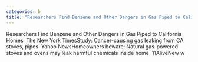 ```yaml
---
categories: b
title: "Researchers Find Benzene and Other Dangers in Gas Piped to California Homes  The New York Times"
---
```

Researchers Find Benzene and Other Dangers in Gas Piped to California Homes&nbsp;&nbsp;The New York TimesStudy: Cancer-causing gas leaking from CA stoves, pipes&nbsp;&nbsp;Yahoo NewsHomeowners beware: Natural gas-powered stoves and ovens may leak harmful chemicals inside home&nbsp;&nbsp;11AliveNew w